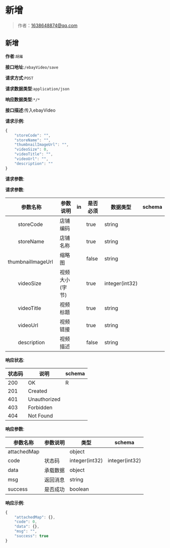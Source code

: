 # 新增

> 作者：1638648874@qq.com

## 新增

**作者**:`胡雍`

**接口地址**:`/ebayVideo/save`


**请求方式**:`POST`


**请求数据类型**:`application/json`


**响应数据类型**:`*/*`


**接口描述**:传入ebayVideo


**请求示例**:


```javascript
{
	"storeCode": "",
	"storeName": "",
	"thumbnailImageUrl": "",
	"videoSize": 0,
	"videoTitle": "",
	"videoUrl": "",
	"description": ""
}
```


**请求参数**:


**请求参数**:


| 参数名称 | 参数说明 | in    | 是否必须 | 数据类型 | schema |
| -------- | -------- | ----- | -------- | -------- | ------ |
|&emsp;&emsp;storeCode|店铺编码||true|string||
|&emsp;&emsp;storeName|店铺名称||true|string||
|&emsp;&emsp;thumbnailImageUrl|缩略图||false|string||
|&emsp;&emsp;videoSize|视频大小(字节)||true|integer(int32)||
|&emsp;&emsp;videoTitle|视频标题||true|string||
|&emsp;&emsp;videoUrl|视频链接||true|string||
|&emsp;&emsp;description|视频描述||false|string|||


**响应状态**:


| 状态码 | 说明 | schema |
| -------- | -------- | ----- | 
|200|OK|R|
|201|Created||
|401|Unauthorized||
|403|Forbidden||
|404|Not Found||


**响应参数**:


| 参数名称 | 参数说明 | 类型 | schema |
| -------- | -------- | ----- |----- | 
|attachedMap||object||
|code|状态码|integer(int32)|integer(int32)|
|data|承载数据|object||
|msg|返回消息|string||
|success|是否成功|boolean|||


**响应示例**:
```javascript
{
	"attachedMap": {},
	"code": 0,
	"data": {},
	"msg": "",
	"success": true
}
```